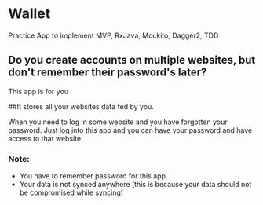 # Wallet
Practice App to implement MVP, RxJava, Mockito, Dagger2, TDD

## Do you create accounts on multiple websites, but don't remember their password's later?
This app is for you

##It stores all your websites data fed by you.

When you need to log in some website and you have forgotten your password.
Just log into this app and you can have your password and have access to that website.

### Note:
* You have to remember password for this app.
* Your data is not synced anywhere (this is because your data should not be compromised while syncing)
